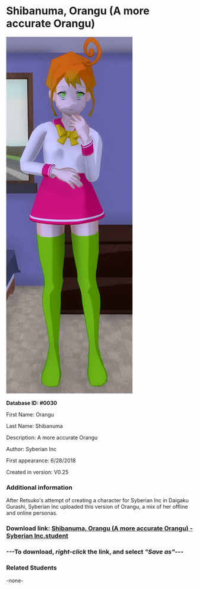 # Shibanuma, Orangu (A more accurate Orangu)

<img src="../../Files/Images/Shibanuma, Orangu (A more accurate Orangu).png" title="Shibanuma, Orangu (A more accurate Orangu) - Syberian Inc">

**Database ID: #0030**

First Name: Orangu

Last Name: Shibanuma

Description: A more accurate Orangu

Author: Syberian Inc

First appearance: 6/28/2018

Created in version: V0.25

### Additional information

After Retsuko's attempt of creating a character for Syberian Inc in Daigaku Gurashi, Syberian Inc uploaded this version of Orangu, a mix of her offline and online personas.

### Download link: <a href="https://raw.githubusercontent.com/Arbiter1223/Daigaku-Gurashi-Custom-Students/master/Files/Student%20Files/Shibanuma%2C%20Orangu%20(A%20more%20accurate%20Orangu)%20-%20Syberian%20Inc.student">Shibanuma, Orangu (A more accurate Orangu) - Syberian Inc.student</a>

### ---**To download, _right-click_ the link, and select _"Save as"_**---

### Related Students

-none-
